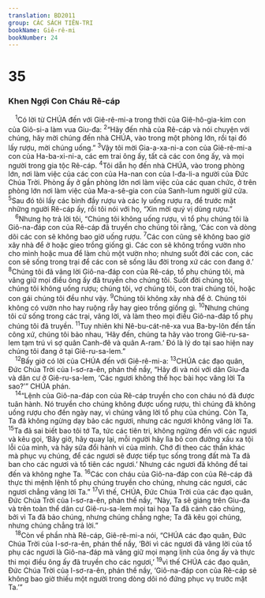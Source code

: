 ```yaml
---
translation: BD2011
group: CÁC SÁCH TIÊN-TRI
bookName: Giê-rê-mi 
bookNumber: 24
---
```


<div class="title"><h1>35</h1><h3>Khen Ngợi Con Cháu Rê-cáp</h3></div>
<span class="verse gie_35_1"> <sup>1</sup>Có lời từ CHÚA đến với Giê-rê-mi-a trong thời của Giê-hô-gia-kim con của Giô-si-a làm vua Giu-đa: </span>
<span class="verse gie_35_2"><sup>2</sup>“Hãy đến nhà của Rê-cáp và nói chuyện với chúng, hãy mời chúng đến nhà CHÚA, vào trong một phòng lớn, rồi tại đó lấy rượu, mời chúng uống.” </span>
<span class="verse gie_35_3"><sup>3</sup>Vậy tôi mời Gia-a-xa-ni-a con của Giê-rê-mi-a con của Ha-ba-xi-ni-a, các em trai ông ấy, tất cả các con ông ấy, và mọi người trong gia tộc Rê-cáp. </span>
<span class="verse gie_35_4"><sup>4</sup>Tôi dẫn họ đến nhà CHÚA, vào trong phòng lớn, nơi làm việc của các con của Ha-nan con của I-đa-li-a người của Ðức Chúa Trời. Phòng ấy ở gần phòng lớn nơi làm việc của các quan chức, ở trên phòng lớn nơi làm việc của Ma-a-sê-gia con của Sanh-lum người giữ cửa. </span>
<span class="verse gie_35_5"><sup>5</sup>Sau đó tôi lấy các bình đầy rượu và các ly uống rượu ra, để trước mặt những người Rê-cáp ấy, rồi tôi nói với họ, “Xin mời quý vị dùng rượu.”<br/></span>
<span class="verse gie_35_6"> <sup>6</sup>Nhưng họ trả lời tôi, “Chúng tôi không uống rượu, vì tổ phụ chúng tôi là Giô-na-đáp con của Rê-cáp đã truyền cho chúng tôi rằng, ‘Các con và dòng dõi các con sẽ không bao giờ uống rượu. </span>
<span class="verse gie_35_7"><sup>7</sup>Các con cũng sẽ không bao giờ xây nhà để ở hoặc gieo trồng giống gì. Các con sẽ không trồng vườn nho cho mình hoặc mua để làm chủ một vườn nho; nhưng suốt đời các con, các con sẽ sống trong trại để các con sẽ sống lâu đời trong xứ các con đang ở.’ </span>
<span class="verse gie_35_8"><sup>8</sup>Chúng tôi đã vâng lời Giô-na-đáp con của Rê-cáp, tổ phụ chúng tôi, mà vâng giữ mọi điều ông ấy đã truyền cho chúng tôi. Suốt đời chúng tôi, chúng tôi không uống rượu; chúng tôi, vợ chúng tôi, con trai chúng tôi, hoặc con gái chúng tôi đều như vậy. </span>
<span class="verse gie_35_9"><sup>9</sup>Chúng tôi không xây nhà để ở. Chúng tôi không có vườn nho hay ruộng rẫy hay gieo trồng giống gì. </span>
<span class="verse gie_35_10"><sup>10</sup>Nhưng chúng tôi cứ sống trong các trại, vâng lời, và làm theo mọi điều Giô-na-đáp tổ phụ chúng tôi đã truyền. </span>
<span class="verse gie_35_11"><sup>11</sup>Tuy nhiên khi Nê-bu-cát-nê-xa vua Ba-by-lôn đến tấn công xứ, chúng tôi bảo nhau, ‘Hãy đến, chúng ta hãy vào trong Giê-ru-sa-lem tạm trú vì sợ quân Canh-đê và quân A-ram.’ Ðó là lý do tại sao hiện nay chúng tôi đang ở tại Giê-ru-sa-lem.”<br/></span>
<span class="verse gie_35_12"> <sup>12</sup>Bấy giờ có lời của CHÚA đến với Giê-rê-mi-a: </span>
<span class="verse gie_35_13"><sup>13</sup>CHÚA các đạo quân, Ðức Chúa Trời của I-sơ-ra-ên, phán thế nầy, “Hãy đi và nói với dân Giu-đa và dân cư ở Giê-ru-sa-lem, ‘Các ngươi không thể học bài học vâng lời Ta sao?’” CHÚA phán. <br/></span>
<span class="verse gie_35_14"> <sup>14</sup>“Lệnh của Giô-na-đáp con của Rê-cáp truyền cho con cháu nó đã được tuân hành. Nó truyền cho chúng không được uống rượu, thì chúng đã không uống rượu cho đến ngày nay, vì chúng vâng lời tổ phụ của chúng. Còn Ta, Ta đã không ngừng dạy bảo các ngươi, nhưng các ngươi không vâng lời Ta. </span>
<span class="verse gie_35_15"><sup>15</sup>Ta đã sai biết bao tôi tớ Ta, tức các tiên tri, không ngừng đến với các ngươi và kêu gọi, ‘Bây giờ, hãy quay lại, mỗi người hãy lìa bỏ con đường xấu xa tội lỗi của mình, và hãy sửa đổi hành vi của mình. Chớ đi theo các thần khác mà phục vụ chúng, để các ngươi sẽ được tiếp tục sống trong đất mà Ta đã ban cho các ngươi và tổ tiên các ngươi.’ Nhưng các ngươi đã không để tai đến và không nghe Ta. </span>
<span class="verse gie_35_16"><sup>16</sup>Các con cháu của Giô-na-đáp con của Rê-cáp đã thực thi mệnh lệnh tổ phụ chúng truyền cho chúng, nhưng các ngươi, các ngươi chẳng vâng lời Ta.” </span>
<span class="verse gie_35_17"><sup>17</sup>Vì thế, CHÚA, Ðức Chúa Trời của các đạo quân, Ðức Chúa Trời của I-sơ-ra-ên, phán thế nầy, “Này, Ta sẽ giáng trên Giu-đa và trên toàn thể dân cư Giê-ru-sa-lem mọi tai họa Ta đã cảnh cáo chúng, bởi vì Ta đã bảo chúng, nhưng chúng chẳng nghe; Ta đã kêu gọi chúng, nhưng chúng chẳng trả lời.”<br/></span>
<span class="verse gie_35_18"> <sup>18</sup>Còn về phần nhà Rê-cáp, Giê-rê-mi-a nói, “CHÚA các đạo quân, Ðức Chúa Trời của I-sơ-ra-ên, phán thế nầy, ‘Bởi vì các ngươi đã vâng lời của tổ phụ các ngươi là Giô-na-đáp mà vâng giữ mọi mạng lịnh của ông ấy và thực thi mọi điều ông ấy đã truyền cho các ngươi,’ </span>
<span class="verse gie_35_19"><sup>19</sup>vì thế CHÚA các đạo quân, Ðức Chúa Trời của I-sơ-ra-ên, phán thế nầy, ‘Giô-na-đáp con của Rê-cáp sẽ không bao giờ thiếu một người trong dòng dõi nó đứng phục vụ trước mặt Ta.’”<br/></span>
